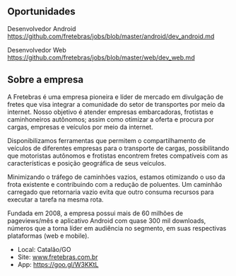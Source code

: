 Oportunidades
-------------

Desenvolvedor Android
https://github.com/fretebras/jobs/blob/master/android/dev_android.md

Desenvolvedor Web
https://github.com/fretebras/jobs/blob/master/web/dev_web.md

Sobre a empresa
-------------

A Fretebras é uma empresa pioneira e líder de mercado em divulgação de fretes que visa integrar a comunidade do setor de transportes por meio da internet. Nosso objetivo é atender empresas embarcadoras, frotistas e caminhoneiros autônomos; assim como otimizar a oferta e procura por cargas, empresas e veículos por meio da internet.

Disponibilizamos ferramentas que permitem o compartilhamento de veículos de diferentes empresas para o transporte de cargas, possibilitando que motoristas autônomos e frotistas encontrem fretes compatíveis com as características e posição geográfica de seus veículos.

Minimizando o tráfego de caminhões vazios, estamos otimizando o uso da frota existente e contribuindo com a redução de poluentes. Um caminhão carregado que retornaria vazio evita que outro consuma recursos para executar a tarefa na mesma rota.

Fundada em 2008, a empresa possui mais de 60 milhões de pageviews/mês e aplicativo Android com quase 300 mil downloads, números que a torna líder em audiência no segmento, em suas respectivas plataformas (web e mobile).

- Local: Catalão/GO
- Site: www.fretebras.com.br
- App: https://goo.gl/W3KKtL